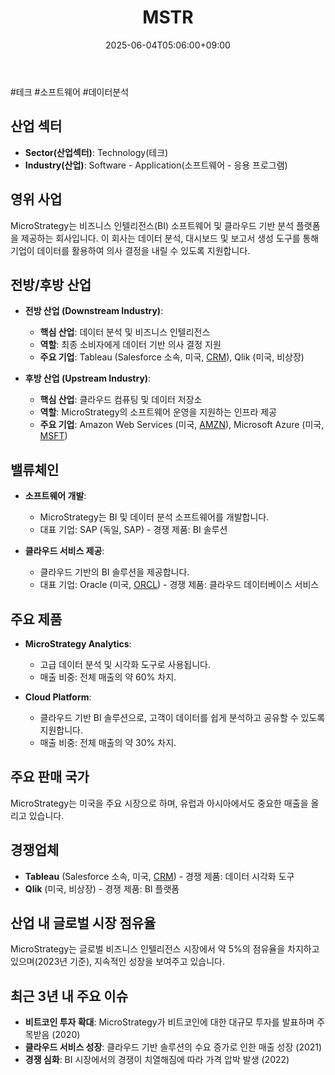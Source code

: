 ﻿---
title: "MSTR"
date: 2025-06-04T05:06:00+09:00
lastmod: 2025-06-04T05:06:00+09:00
type: docs
sidebar:
  open: true
weight: 594
---
<div style="display:none">
  <meta property="article:published_time" content="2025-06-03T20:06:00Z" />
  <meta property="article:modified_time" content="2025-06-03T20:06:00Z" />
</div>
#테크 #소프트웨어 #데이터분석 

## 산업 섹터

- **Sector(산업섹터)**: Technology(테크)
- **Industry(산업)**: Software - Application(소프트웨어 - 응용 프로그램)

## 영위 사업

MicroStrategy는 비즈니스 인텔리전스(BI) 소프트웨어 및 클라우드 기반 분석 플랫폼을 제공하는 회사입니다. 이 회사는 데이터 분석, 대시보드 및 보고서 생성 도구를 통해 기업이 데이터를 활용하여 의사 결정을 내릴 수 있도록 지원합니다.

## 전방/후방 산업

- **전방 산업 (Downstream Industry)**:
    
    - **핵심 산업**: 데이터 분석 및 비즈니스 인텔리전스
    - **역할**: 최종 소비자에게 데이터 기반 의사 결정 지원
    - **주요 기업**: Tableau (Salesforce 소속, 미국, [CRM](/company-analysis/crm/)), Qlik (미국, 비상장)
    
- **후방 산업 (Upstream Industry)**:
    
    - **핵심 산업**: 클라우드 컴퓨팅 및 데이터 저장소
    - **역할**: MicroStrategy의 소프트웨어 운영을 지원하는 인프라 제공
    - **주요 기업**: Amazon Web Services (미국, [AMZN](/company-analysis/amzn/)), Microsoft Azure (미국, [MSFT](/company-analysis/msft/))

## 밸류체인

- **소프트웨어 개발**:
    
    - MicroStrategy는 BI 및 데이터 분석 소프트웨어를 개발합니다.
    - 대표 기업: SAP (독일, SAP) - 경쟁 제품: BI 솔루션
    
- **클라우드 서비스 제공**:
    
    - 클라우드 기반의 BI 솔루션을 제공합니다.
    - 대표 기업: Oracle (미국, [ORCL](/company-analysis/orcl/)) - 경쟁 제품: 클라우드 데이터베이스 서비스

## 주요 제품

- **MicroStrategy Analytics**:
    
    - 고급 데이터 분석 및 시각화 도구로 사용됩니다.
    - 매출 비중: 전체 매출의 약 60% 차지.
    
- **Cloud Platform**:
    
    - 클라우드 기반 BI 솔루션으로, 고객이 데이터를 쉽게 분석하고 공유할 수 있도록 지원합니다.
    - 매출 비중: 전체 매출의 약 30% 차지.

## 주요 판매 국가

MicroStrategy는 미국을 주요 시장으로 하며, 유럽과 아시아에서도 중요한 매출을 올리고 있습니다.

## 경쟁업체

- **Tableau** (Salesforce 소속, 미국, [CRM](/company-analysis/crm/)) - 경쟁 제품: 데이터 시각화 도구
- **Qlik** (미국, 비상장) - 경쟁 제품: BI 플랫폼

## 산업 내 글로벌 시장 점유율

MicroStrategy는 글로벌 비즈니스 인텔리전스 시장에서 약 5%의 점유율을 차지하고 있으며(2023년 기준), 지속적인 성장을 보여주고 있습니다.

## 최근 3년 내 주요 이슈

- **비트코인 투자 확대**: MicroStrategy가 비트코인에 대한 대규모 투자를 발표하며 주목받음 (2020)
- **클라우드 서비스 성장**: 클라우드 기반 솔루션의 수요 증가로 인한 매출 성장 (2021)
- **경쟁 심화**: BI 시장에서의 경쟁이 치열해짐에 따라 가격 압박 발생 (2022)
